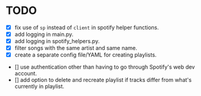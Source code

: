 # TODO

- [x] fix use of `sp` instead of `client` in spotify helper functions.
- [x] add logging in main.py.
- [x] add logging in spotify_helpers.py.
- [x] filter songs with the same artist and same name.
- [x] create a separate config file/YAML for creating playlists.
- [] use authentication other than having to go through Spotify's web dev
     account.
- [] add option to delete and recreate playlist if tracks differ from what's
     currently in playlist.
